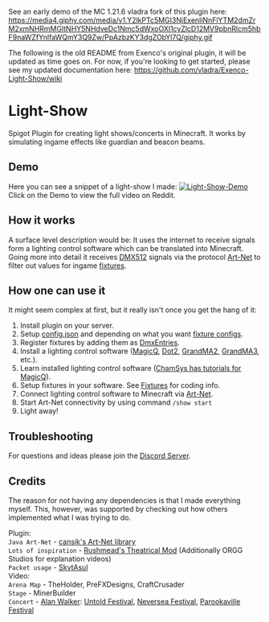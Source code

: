 
See an early demo of the MC 1.21.6 vladra fork of this plugin here: https://media4.giphy.com/media/v1.Y2lkPTc5MGI3NjExenliNnFlYTM2dmZrM2xmNHRmMGltNHY5NHdveDc1Nmc5dWxoOXl1cyZlcD12MV9pbnRlcm5hbF9naWZfYnlfaWQmY3Q9Zw/PpAzbzKY3dgZObYl7Q/giphy.gif


The following is the old README from Exenco's original plugin, it will be updated as time goes on. For now, if you're looking to get started, please see my updated documentation here: https://github.com/vladra/Exenco-Light-Show/wiki 


# Light-Show
Spigot Plugin for creating light shows/concerts in Minecraft. It works by simulating ingame effects like guardian and beacon beams.

## Demo
Here you can see a snippet of a light-show I made:
[![Light-Show-Demo](https://raw.githubusercontent.com/Exenco/Light-Show/1.18/Demo.gif)](https://www.reddit.com/r/admincraft/comments/rgiwvv/ive_created_a_plugin_which_allows_you_to_make/) \
Click on the Demo to view the full video on Reddit.

## How it works
A surface level description would be: It uses the internet to receive signals form a lighting control software which can be translated into Minecraft. Going more into detail it receives [DMX512](https://wikipedia.org/wiki/DMX512) signals via the protocol [Art-Net](https://wikipedia.org/wiki/Art-Net) to filter out values for ingame [fixtures](https://github.com/Exenco/Light-Show/wiki/Fixtures).

## How one can use it
It might seem complex at first, but it really isn't once you get the hang of it:
1. Install plugin on your server.
2. Setup [config.json](https://github.com/Exenco/Light-Show/wiki/Plugin#config) and depending on what you want [fixture configs](https://github.com/Exenco/Light-Show/wiki/Fixtures).
3. Register fixtures by adding them as [DmxEntries](https://github.com/Exenco/Light-Show/wiki/Plugin#dmxentries).
4. Install a lighting control software ([MagicQ](https://chamsyslighting.com/products/magicq), [Dot2](https://www.malighting.com/downloads/products/dot2/), [GrandMA2](https://www.malighting.com/downloads/products/grandma2/), [GrandMA3](https://www.malighting.com/grandma3/), etc.).
5. Learn installed lighting control software ([ChamSys has tutorials for MagicQ](https://www.youtube.com/watch?v=h1UGn-naAzk)).
6. Setup fixtures in your software. See [Fixtures](https://github.com/Exenco/Light-Show/wiki/Fixtures) for coding info.
6. Connect lighting control software to Minecraft via [Art-Net](https://github.com/Exenco/Light-Show/wiki/Art-Net). 
7. Start Art-Net connectivity by using command `/show start`
8. Light away!

## Troubleshooting
For questions and ideas please join the [Discord Server](https://discord.gg/cDzyUUuwaH).

## Credits
The reason for not having any dependencies is that I made everything myself. This, however, was supported by checking out how others implemented what I was trying to do.

Plugin:\
`Java Art-Net` - [cansik's Art-Net library](https://github.com/cansik/artnet4j) \
`Lots of inspiration` - [Rushmead's Theatrical Mod](https://github.com/theatricalmod/theatrical-forge) (Additionally ORGG Studios for explanation videos)\
`Packet usage` - [SkytAsul](https://github.com/SkytAsul/) \
Video:\
`Arena Map` - TheHolder, PreFXDesigns, CraftCrusader\
`Stage` - MinerBuilder\
`Concert` - [Alan Walker](https://www.youtube.com/channel/UCJrOtniJ0-NWz37R30urifQ): [Untold Festival](https://www.youtube.com/watch?v=dYsTiW8skv0), [Neversea Festival](https://www.youtube.com/watch?v=AVVWVcIA1mw), [Parookaville Festival](https://www.youtube.com/watch?v=sANlCvgOZF0)
